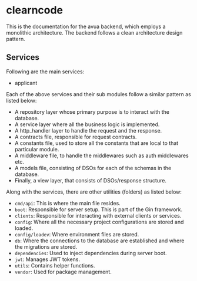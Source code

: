 # clearncode
This is the documentation for the avua backend, which employs a monolithic architecture. The backend follows a clean architecture design pattern.

## Services

Following are the main services:

- applicant

Each of the above services and their sub modules follow a similar pattern as listed below:

- A repository layer whose primary purpose is to interact with the database.
- A service layer where all the business logic is implemented.
- A http_handler layer to handle the request and the response.
- A contracts file, responsible for request contracts.
- A constants file, used to store all the constants that are local to that particular module.
- A middleware file, to handle the middlewares such as auth middlewares etc.
- A models file, consisting of DSOs for each of the schemas in the database.
- Finally, a view layer, that consists of DSOs/response structure.


Along with the services, there are other utilities (folders) as listed below:

- `cmd/api`: This is where the main file resides.
- `boot`: Responsible for server setup. This is part of the Gin framework.
- `clients`: Responsible for interacting with external clients or services.
- `config`: Where all the necessary project configurations are stored and loaded.
- `config/loadev`: Where environment files are stored.
- `db`: Where the connections to the database are established and where the migrations are stored.
- `dependencies`: Used to inject dependencies during server boot.
- `jwt`: Manages JWT tokens.
- `utils`: Contains helper functions.
- `vendor`: Used for package management.